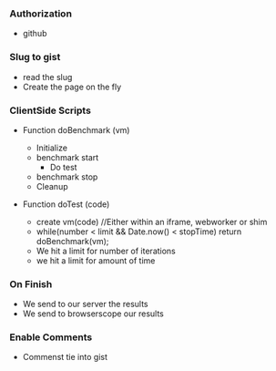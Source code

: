 

### Authorization
- github

### Slug to gist
- read the slug
- Create the page on the fly

### ClientSide Scripts
- Function doBenchmark (vm)
  - Initialize
  - benchmark start
    - Do test
  - benchmark stop
  - Cleanup

- Function doTest (code)
  - create vm(code) //Either within an iframe, webworker or shim
  - while(number < limit && Date.now() < stopTime) return doBenchmark(vm);
  - We hit a limit for number of iterations
  - we hit a limit for amount of time

### On Finish
- We send to our server the results
- We send to browserscope our results

### Enable Comments
- Commenst tie into gist
